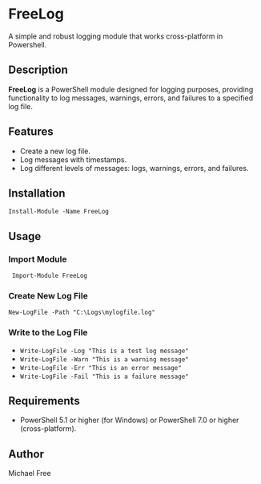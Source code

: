 # FreeLog
A simple and robust logging module that works cross-platform in Powershell.


## Description
**FreeLog** is a PowerShell module designed for logging purposes, providing functionality to log messages, warnings, errors, and failures to a specified log file. 

## Features
- Create a new log file.
- Log messages with timestamps.
- Log different levels of messages: logs, warnings, errors, and failures.

## Installation
```Install-Module -Name FreeLog```

## Usage
### Import Module

``` Import-Module FreeLog```

### Create New Log File
```New-LogFile -Path "C:\Logs\mylogfile.log"```

### Write to the Log File
- ```Write-LogFile -Log "This is a test log message"```
- ```Write-LogFile -Warn "This is a warning message"```
- ```Write-LogFile -Err "This is an error message"```
- ```Write-LogFile -Fail "This is a failure message"```

## Requirements
-  PowerShell 5.1 or higher (for Windows) or PowerShell 7.0 or higher (cross-platform).

## Author
Michael Free
